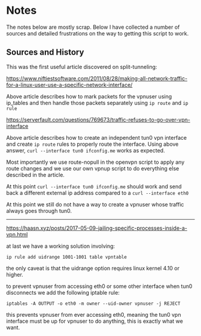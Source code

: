 # Notes

The notes below are mostly scrap. Below I have collected
a number of sources and detailed frustrations on the way to
getting this script to work.

## Sources and History

This was the first useful article discovered on split-tunneling:

https://www.niftiestsoftware.com/2011/08/28/making-all-network-traffic-for-a-linux-user-use-a-specific-network-interface/

Above article describes how to mark packets for the vpnuser using ip_tables and then handle those packets separately using `ip route` and `ip rule`

https://serverfault.com/questions/769673/traffic-refuses-to-go-over-vpn-interface

Above article describes how to create an independent tun0 vpn interface and create `ip route` rules to properly route the interface.
Using above answer, `curl --interface tun0 ifconfig.me` works as expected.

Most importantly we use route-nopull in the openvpn script to apply any route changes and we use our own vpnup script to do everything else described in the article.

At this point `curl --interface tun0 ifconfig.me` should work and send back a different external ip address compared to a `curl --interface eth0`

At this point we still do not have a way to create a vpnuser whose traffic always goes through tun0. 

---

https://haasn.xyz/posts/2017-05-09-jailing-specific-processes-inside-a-vpn.html

at last we have a working solution involving:
```
ip rule add uidrange 1001-1001 table vpntable
```

the only caveat is that the uidrange option requires
linux kernel 4.10 or higher.

to prevent vpnuser from accessing eth0 or some other interface when
tun0 disconnects we add the following iptable rule:
```
iptables -A OUTPUT -o eth0 -m owner --uid-owner vpnuser -j REJECT
```

this prevents vpnuser from ever accessing eth0, meaning the tun0 vpn interface must be up for vpnuser to do anything, this is exactly what we want.

